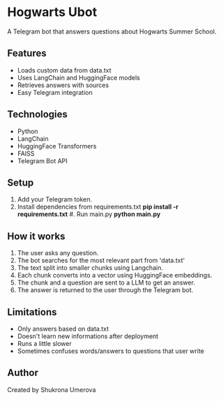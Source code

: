 # Hogwarts Ubot

A Telegram bot that answers questions about Hogwarts Summer School. 

## Features
- Loads custom data from data.txt
- Uses LangChain and HuggingFace models
- Retrieves answers with sources
- Easy Telegram integration

## Technologies
- Python
- LangChain
- HuggingFace Transformers
- FAISS
- Telegram Bot API

## Setup
1. Add your Telegram token.
2. Install dependencies from requirements.txt
   **pip install -r requirements.txt**
#. Run main.py
   **python main.py**

## How it works
1. The user asks any question.
2. The bot searches for the most relevant part from 'data.txt'
3. The text split into smaller chunks using Langchain.
4. Each chunk converts into a vector using HuggingFace embeddings.
5. The chunk and a question are sent to a LLM to get an answer.
6. The answer is returned to the user through the Telegram bot.
   
## Limitations
- Only answers based on data.txt
- Doesn't learn new informations after deployment
- Runs a little slower
- Sometimes confuses words/answers to questions that user write

## Author
Created by Shukrona Umerova
